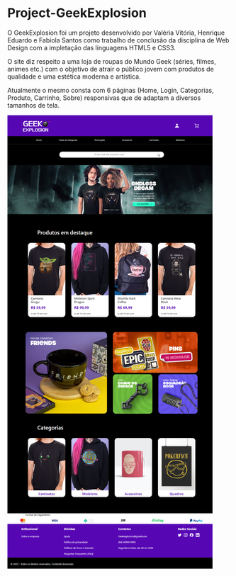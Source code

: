 # Project-GeekExplosion
 
 O GeekExplosion foi um projeto desenvolvido por Valéria Vitória, Henrique Eduardo e Fabíola Santos como
 trabalho de conclusão da disciplina de Web Design com a impletação das linguagens HTML5 e CSS3.

O site diz respeito a uma loja de roupas do Mundo Geek (séries, filmes, animes etc.) com o objetivo de 
atrair o público jovem com produtos de qualidade e uma estética moderna e artística.

Atualmente o mesmo consta com 6 páginas (Home, Login, Categorias, Produto, Carrinho, Sobre) responsivas que de adaptam a diversos tamanhos de tela.

<img src="SCREENSHOTS SITE\127.0.0.1_5501_HOME_index.html.png">
